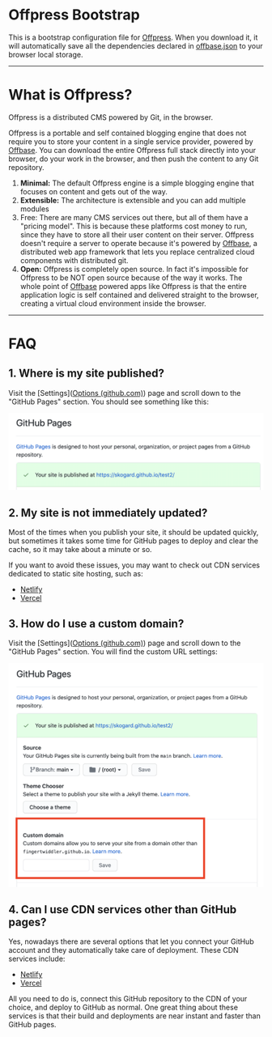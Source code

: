 # Offpress Bootstrap

This is a bootstrap configuration file for [Offpress](https://offpress.app). When you download it, it will automatically save all the dependencies declared in [offbase.json](offbase.json) to your browser local storage.

---

# What is Offpress?

Offpress is a distributed CMS powered by Git, in the browser.

Offpress is a portable and self contained blogging engine that does not require you to store your content in a single service provider, powered by [Offbase](https://offbase.org). You can download the entire Offpress full stack directly into your browser, do your work in the browser, and then push the content to any Git repository.


1. **Minimal:** The default Offpress engine is a simple blogging engine that focuses on content and gets out of the way.
2. **Extensible:** The architecture is extensible and you can add multiple modules
3. Free: There are many CMS services out there, but all of them have a "pricing model". This is because these platforms cost money to run, since they have to store all their user content on their server. Offpress doesn't require a server to operate because it's powered by [Offbase](https://offbase.org), a distributed web app framework that lets you replace centralized cloud components with distributed git.
4. **Open:** Offpress is completely open source. In fact it's impossible for Offpress to be NOT open source because of the way it works. The whole point of [Offbase](https://offbase.org) powered apps like Offpress is that the entire application logic is self contained and delivered straight to the browser, creating a virtual cloud environment inside the browser.

---

# FAQ

## 1. Where is my site published?

Visit the [Settings]([Options (github.com)](https://github.com/fingertwiddler/test2/settings)) page and scroll down to the "GitHub Pages" section. You should see something like this:

![url](url.png)

## 2. My site is not immediately updated?

Most of the times when you publish your site, it should be updated quickly, but sometimes it takes some time for GitHub pages to deploy and clear the cache, so it may take about a minute or so.

If you want to avoid these issues, you may want to check out CDN services dedicated to static site hosting, such as:

- [Netlify](https://www.netlify.com/)
- [Vercel](https://vercel.com/)

## 3. How do I use a custom domain?

Visit the [Settings]([Options (github.com)](https://github.com/fingertwiddler/test2/settings)) page and scroll down to the "GitHub Pages" section. You will find the custom URL settings:

![custom](custom.png)

## 4. Can I use CDN services other than GitHub pages?

Yes, nowadays there are several options that let you connect your GitHub account and they automatically take care of deployment. These CDN services include:

- [Netlify](https://www.netlify.com/)
- [Vercel](https://vercel.com/)

All you need to do is, connect this GitHub repository to the CDN of your choice, and deploy to GitHub as normal. One great thing about these services is that their build and deployments are near instant and faster than GitHub pages.

